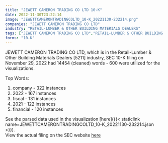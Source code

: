 ```yaml
---
title: "JEWETT CAMERON TRADING CO LTD 10-K"
date: 2022-11-30T23:22:14
image: "JEWETTCAMERONTRADINGCOLTD_10-K_20221130-232214.png"
companies: "JEWETT CAMERON TRADING CO LTD"
industry: "RETAIL-LUMBER & OTHER BUILDING MATERIALS DEALERS"
tags: ["JEWETT CAMERON TRADING CO LTD","RETAIL-LUMBER & OTHER BUILDING MATERIALS DEALERS","11-29-2022","10-K"]
forms: "10-K"
---
```

JEWETT CAMERON TRADING CO LTD, which is in the Retail-Lumber & Other Building Materials Dealers [5211] industry, SEC 10-K filing on November 29, 2022 had 14454 (cleaned) words - 600 were utilized for the visualizations.

Top Words:
1. company - 322 instances
2. 2022 - 167 instances
3. fiscal - 131 instances
4. 2021 - 122 instances
5. financial - 120 instances


See the parsed data used in the visualization [here]({{< staticlink name=JEWETTCAMERONTRADINGCOLTD_10-K_20221130-232214.json >}}).  
View the actual filing on the SEC website [here](https://www.sec.gov/Archives/edgar/data/885307/0001553350-22-000979.txt)